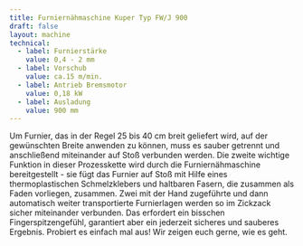 ```yaml
---
title: Furniernähmaschine Kuper Typ FW/J 900
draft: false
layout: machine
technical:
  - label: Furnierstärke
    value: 0,4 - 2 mm
  - label: Vorschub
    value: ca.15 m/min.
  - label: Antrieb Bremsmotor
    value: 0,18 kW
  - label: Ausladung
    value: 900 mm
---
```


Um Furnier, das in der Regel 25 bis 40 cm breit geliefert wird, auf der gewünschten Breite anwenden zu können, muss es sauber getrennt und anschließend miteinander auf Stoß verbunden werden. Die zweite wichtige Funktion in dieser Prozesskette wird durch die Furniernähmaschine bereitgestellt - sie fügt das Furnier auf Stoß mit Hilfe eines thermoplastischen Schmelzklebers und haltbaren Fasern, die zusammen als Faden vorliegen, zusammen. Zwei mit der Hand zugeführte und dann automatisch weiter transportierte Furnierlagen werden so im Zickzack sicher miteinander verbunden. Das erfordert ein bisschen Fingerspitzengefühl, garantiert aber ein jederzeit sicheres und sauberes Ergebnis. Probiert es einfach mal aus! Wir zeigen euch gerne, wie es geht.
